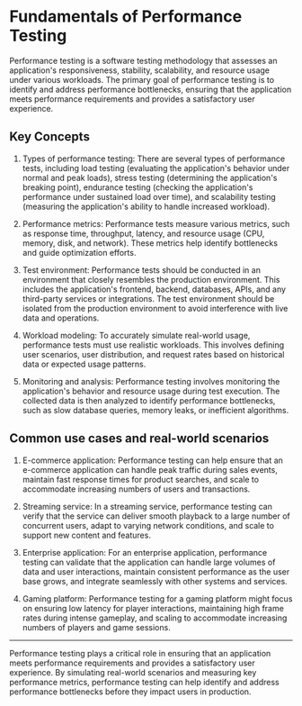 # Fundamentals of Performance Testing

Performance testing is a software testing methodology that assesses an application's responsiveness, stability, scalability, and resource usage under various workloads. The primary goal of performance testing is to identify and address performance bottlenecks, ensuring that the application meets performance requirements and provides a satisfactory user experience.

## Key Concepts

1. Types of performance testing: There are several types of performance tests, including load testing (evaluating the application's behavior under normal and peak loads), stress testing (determining the application's breaking point), endurance testing (checking the application's performance under sustained load over time), and scalability testing (measuring the application's ability to handle increased workload).

2. Performance metrics: Performance tests measure various metrics, such as response time, throughput, latency, and resource usage (CPU, memory, disk, and network). These metrics help identify bottlenecks and guide optimization efforts.

3. Test environment: Performance tests should be conducted in an environment that closely resembles the production environment. This includes the application's frontend, backend, databases, APIs, and any third-party services or integrations. The test environment should be isolated from the production environment to avoid interference with live data and operations.

4. Workload modeling: To accurately simulate real-world usage, performance tests must use realistic workloads. This involves defining user scenarios, user distribution, and request rates based on historical data or expected usage patterns.

5. Monitoring and analysis: Performance testing involves monitoring the application's behavior and resource usage during test execution. The collected data is then analyzed to identify performance bottlenecks, such as slow database queries, memory leaks, or inefficient algorithms.

## Common use cases and real-world scenarios

1. E-commerce application: Performance testing can help ensure that an e-commerce application can handle peak traffic during sales events, maintain fast response times for product searches, and scale to accommodate increasing numbers of users and transactions.

2. Streaming service: In a streaming service, performance testing can verify that the service can deliver smooth playback to a large number of concurrent users, adapt to varying network conditions, and scale to support new content and features.

3. Enterprise application: For an enterprise application, performance testing can validate that the application can handle large volumes of data and user interactions, maintain consistent performance as the user base grows, and integrate seamlessly with other systems and services.

4. Gaming platform: Performance testing for a gaming platform might focus on ensuring low latency for player interactions, maintaining high frame rates during intense gameplay, and scaling to accommodate increasing numbers of players and game sessions.

---

Performance testing plays a critical role in ensuring that an application meets performance requirements and provides a satisfactory user experience. By simulating real-world scenarios and measuring key performance metrics, performance testing can help identify and address performance bottlenecks before they impact users in production.